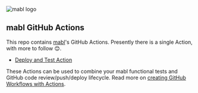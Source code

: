 ![mabl logo](https://avatars3.githubusercontent.com/u/25963599?s=100&v=4)
## mabl GitHub Actions

This repo contains [mabl](https://mabl.com)'s GitHub Actions. Presently there is a single Action, with more to follow 😊.

- [Deploy and Test Action](deploy-and-test/README.md)

These Actions can be used to combine your mabl functional tests and GitHub code review/push/deploy lifecycle. Read more on [creating GitHub Workflows with Actions](https://help.github.com/en/articles/creating-a-workflow-with-github-actions).
